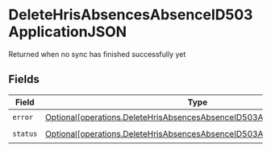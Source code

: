 # DeleteHrisAbsencesAbsenceID503ApplicationJSON

Returned when no sync has finished successfully yet


## Fields

| Field                                                                                                                                                          | Type                                                                                                                                                           | Required                                                                                                                                                       | Description                                                                                                                                                    |
| -------------------------------------------------------------------------------------------------------------------------------------------------------------- | -------------------------------------------------------------------------------------------------------------------------------------------------------------- | -------------------------------------------------------------------------------------------------------------------------------------------------------------- | -------------------------------------------------------------------------------------------------------------------------------------------------------------- |
| `error`                                                                                                                                                        | [Optional[operations.DeleteHrisAbsencesAbsenceID503ApplicationJSONError]](undefined/models/operations/deletehrisabsencesabsenceid503applicationjsonerror.md)   | :heavy_check_mark:                                                                                                                                             | N/A                                                                                                                                                            |
| `status`                                                                                                                                                       | [Optional[operations.DeleteHrisAbsencesAbsenceID503ApplicationJSONStatus]](undefined/models/operations/deletehrisabsencesabsenceid503applicationjsonstatus.md) | :heavy_check_mark:                                                                                                                                             | N/A                                                                                                                                                            |